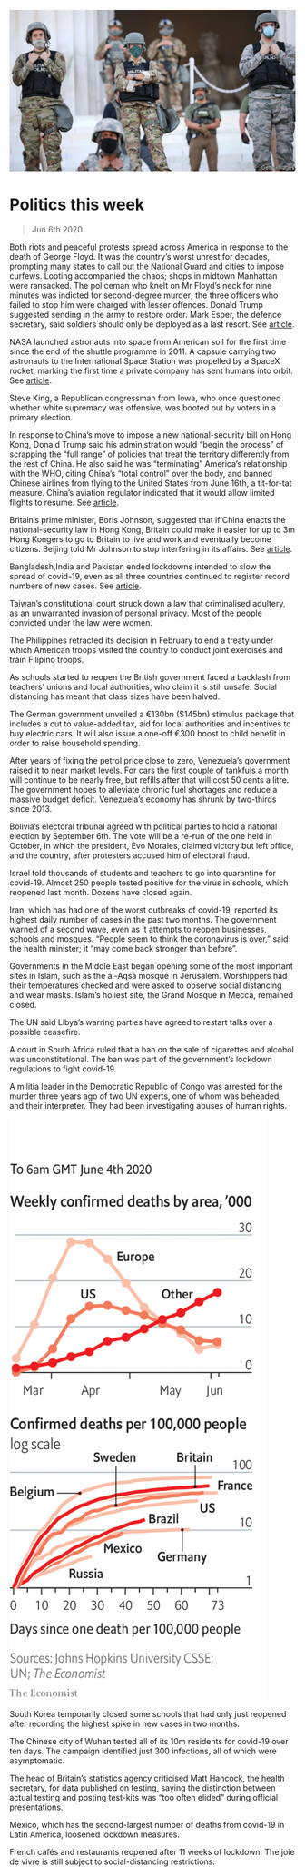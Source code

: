 ![](./images/20200606_WWP001.jpg)

# Politics this week

> Jun 6th 2020

Both riots and peaceful protests spread across America in response to the death of George Floyd. It was the country’s worst unrest for decades, prompting many states to call out the National Guard and cities to impose curfews. Looting accompanied the chaos; shops in midtown Manhattan were ransacked. The policeman who knelt on Mr Floyd’s neck for nine minutes was indicted for second-degree murder; the three officers who failed to stop him were charged with lesser offences. Donald Trump suggested sending in the army to restore order. Mark Esper, the defence secretary, said soldiers should only be deployed as a last resort. See [article](https://www.economist.com//leaders/2020/06/04/police-violence-race-and-protest-in-america).

NASA launched astronauts into space from American soil for the first time since the end of the shuttle programme in 2011. A capsule carrying two astronauts to the International Space Station was propelled by a SpaceX rocket, marking the first time a private company has sent humans into orbit. See [article](https://www.economist.com//leaders/2020/06/04/spacex-is-making-human-space-travel-a-routine-form-of-commerce).

Steve King, a Republican congressman from Iowa, who once questioned whether white supremacy was offensive, was booted out by voters in a primary election.

In response to China’s move to impose a new national-security bill on Hong Kong, Donald Trump said his administration would “begin the process” of scrapping the “full range” of policies that treat the territory differently from the rest of China. He also said he was “terminating” America’s relationship with the WHO, citing China’s “total control” over the body, and banned Chinese airlines from flying to the United States from June 16th, a tit-for-tat measure. China’s aviation regulator indicated that it would allow limited flights to resume. See [article](https://www.economist.com//leaders/2020/06/06/can-hong-kong-remain-a-conduit-between-china-and-the-world).

Britain’s prime minister, Boris Johnson, suggested that if China enacts the national-security law in Hong Kong, Britain could make it easier for up to 3m Hong Kongers to go to Britain to live and work and eventually become citizens. Beijing told Mr Johnson to stop interfering in its affairs. See [article](https://www.economist.com//britain/2020/06/06/britain-opens-its-doors-to-hong-kongers).

Bangladesh,India and Pakistan ended lockdowns intended to slow the spread of covid-19, even as all three countries continued to register record numbers of new cases. See [article](https://www.economist.com//asia/2020/06/06/covid-19-infections-are-rising-fast-in-bangladesh-india-and-pakistan). 

Taiwan’s constitutional court struck down a law that criminalised adultery, as an unwarranted invasion of personal privacy. Most of the people convicted under the law were women.

The Philippines retracted its decision in February to end a treaty under which American troops visited the country to conduct joint exercises and train Filipino troops.

As schools started to reopen the British government faced a backlash from teachers’ unions and local authorities, who claim it is still unsafe. Social distancing has meant that class sizes have been halved.

The German government unveiled a €130bn ($145bn) stimulus package that includes a cut to value-added tax, aid for local authorities and incentives to buy electric cars. It will also issue a one-off €300 boost to child benefit in order to raise household spending.

After years of fixing the petrol price close to zero, Venezuela’s government raised it to near market levels. For cars the first couple of tankfuls a month will continue to be nearly free, but refills after that will cost 50 cents a litre. The government hopes to alleviate chronic fuel shortages and reduce a massive budget deficit. Venezuela’s economy has shrunk by two-thirds since 2013.

Bolivia’s electoral tribunal agreed with political parties to hold a national election by September 6th. The vote will be a re-run of the one held in October, in which the president, Evo Morales, claimed victory but left office, and the country, after protesters accused him of electoral fraud.

Israel told thousands of students and teachers to go into quarantine for covid-19. Almost 250 people tested positive for the virus in schools, which reopened last month. Dozens have closed again.

Iran, which has had one of the worst outbreaks of covid-19, reported its highest daily number of cases in the past two months. The government warned of a second wave, even as it attempts to reopen businesses, schools and mosques. “People seem to think the coronavirus is over,” said the health minister; it “may come back stronger than before”.

Governments in the Middle East began opening some of the most important sites in Islam, such as the al-Aqsa mosque in Jerusalem. Worshippers had their temperatures checked and were asked to observe social distancing and wear masks. Islam’s holiest site, the Grand Mosque in Mecca, remained closed.

The UN said Libya’s warring parties have agreed to restart talks over a possible ceasefire.

A court in South Africa ruled that a ban on the sale of cigarettes and alcohol was unconstitutional. The ban was part of the government’s lockdown regulations to fight covid-19.

A militia leader in the Democratic Republic of Congo was arrested for the murder three years ago of two UN experts, one of whom was beheaded, and their interpreter. They had been investigating abuses of human rights.

![](./images/20200606_WWC013.png)

South Korea temporarily closed some schools that had only just reopened after recording the highest spike in new cases in two months.

The Chinese city of Wuhan tested all of its 10m residents for covid-19 over ten days. The campaign identified just 300 infections, all of which were asymptomatic.

The head of Britain’s statistics agency criticised Matt Hancock, the health secretary, for data published on testing, saying the distinction between actual testing and posting test-kits was “too often elided” during official presentations. 

Mexico, which has the second-largest number of deaths from covid-19 in Latin America, loosened lockdown measures.

French cafés and restaurants reopened after 11 weeks of lockdown. The joie de vivre is still subject to social-distancing restrictions.